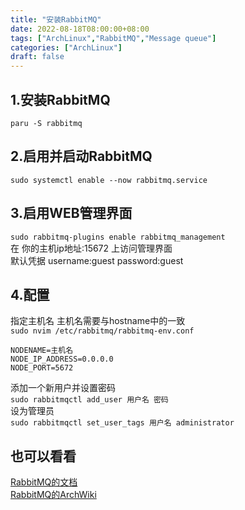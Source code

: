 ```yaml
---
title: "安装RabbitMQ"
date: 2022-08-18T08:00:00+08:00
tags: ["ArchLinux","RabbitMQ","Message queue"]
categories: ["ArchLinux"]
draft: false
---
```


## 1.安装RabbitMQ

`paru -S rabbitmq`

## 2.启用并启动RabbitMQ

`sudo systemctl enable --now rabbitmq.service`

## 3.启用WEB管理界面

`sudo rabbitmq-plugins enable rabbitmq_management`  
在 你的主机ip地址:15672 上访问管理界面  
默认凭据 username:guest password:guest

## 4.配置

指定主机名 主机名需要与hostname中的一致  
`sudo nvim /etc/rabbitmq/rabbitmq-env.conf`

```
NODENAME=主机名
NODE_IP_ADDRESS=0.0.0.0
NODE_PORT=5672
```

添加一个新用户并设置密码  
`sudo rabbitmqctl add_user 用户名 密码`  
设为管理员  
`sudo rabbitmqctl set_user_tags 用户名 administrator`

## 也可以看看

[RabbitMQ的文档](https://www.rabbitmq.com/documentation.html)  
[RabbitMQ的ArchWiki](https://wiki.archlinux.org/title/RabbitMQ)